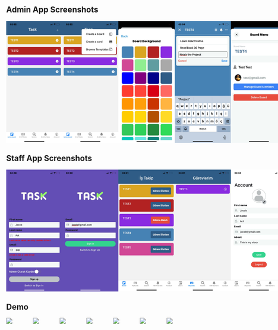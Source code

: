 ## Admin App Screenshots

<div style="display: flex; flex-direction: 'row';">
<img src="./assets/adminScreenshot/IMG-20250217-WA0001.jpg" width=30%>
<img src="./assets/adminScreenshot/IMG-20250217-WA0002.jpg" width=30%>
<img src="./assets/adminScreenshot/IMG-20250217-WA0003.jpg" width=30%>
<img src="./assets/adminScreenshot/IMG-20250217-WA0004.jpg" width=30%>
<img src="./assets/adminScreenshot/IMG-20250217-WA0005.jpg" width=30%>
<img src="./assets/adminScreenshot/IMG-20250217-WA0006.jpg" width=30%>
<img src="./assets/adminScreenshot/IMG-20250217-WA0007.jpg" width=30%>
<img src="./assets/adminScreenshot/IMG-20250217-WA0008.jpg" width=30%>
</div>

## Staff App Screenshots

<div style="display: flex; flex-direction: 'row';">
<img src="./assets/screenshot/IMG-20250217-WA0009.jpg" width=30%>
<img src="./assets/screenshot/IMG-20250217-WA0010.jpg" width=30%>
<img src="./assets/screenshot/IMG-20250217-WA0011.jpg" width=30%>
<img src="./assets/screenshot/IMG-20250217-WA0012.jpg" width=30%>
<img src="./assets/screenshot/IMG-20250217-WA0013.jpg" width=30%>
<img src="./assets/screenshot/IMG-20250217-WA0014.jpg" width=30%>
<img src="./assets/screenshot/IMG-20250217-WA0015.jpg" width=30%>
<img src="./assets/screenshot/IMG-20250217-WA0016.jpg" width=30%>
</div>

## Demo

<div style="display: flex; flex-direction: 'row';">
<img src="./assets/demo/auth.mp4" width=30%>
<img src="./assets/demo/assignedTask.mp4" width=30%>
<img src="./assets/demo/accountSettings.mp4" width=30%>
<img src="./assets/demo/createboard.mp4" width=30%>
<img src="./assets/demo/inviteMembers.mp4" width=30%>
<img src="./assets/demo/checkStaffWork.mp4" width=30%>
<img src="./assets/demo/adminAuth.mp4" width=30%>
</div>
